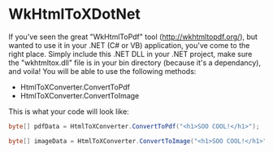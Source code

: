 WkHtmlToXDotNet
===============

If you've seen the great "WkHtmlToPdf" tool (http://wkhtmltopdf.org/), but wanted to use it in your .NET (C# or VB) application, you've come to the right place. Simply include this .NET DLL in your .NET project, make sure the "wkhtmltox.dll" file is in your bin directory (because it's a dependancy), and voila! You will be able to use the following methods:

* HtmlToXConverter.ConvertToPdf
* HtmlToXConverter.ConvertToImage

This is what your code will look like:

```cs
byte[] pdfData = HtmlToXConverter.ConvertToPdf("<h1>SOO COOL!</h1>");

byte[] imageData = HtmlToXConverter.ConvertToImage("<h1>SOO COOL!</h1>", "jpg", 500, 0);
```